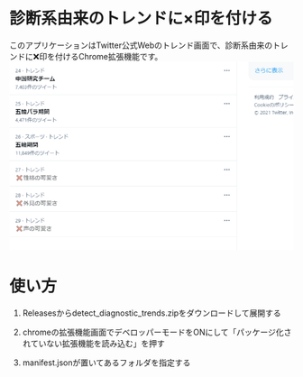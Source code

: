 診断系由来のトレンドに×印を付ける
=============

このアプリケーションはTwitter公式Webのトレンド画面で、診断系由来のトレンドに❌印を付けるChrome拡張機能です。  
![detect_diagnostic_trends_ss](https://raw.githubusercontent.com/oken1/images/master/detect_diagnostic_trends_readme/detect_diagnostic_trends_ss.png)

使い方
=============
1. Releasesからdetect_diagnostic_trends.zipをダウンロードして展開する  

2. chromeの拡張機能画面でデベロッパーモードをONにして「パッケージ化されていない拡張機能を読み込む」を押す  

3. manifest.jsonが置いてあるフォルダを指定する  


